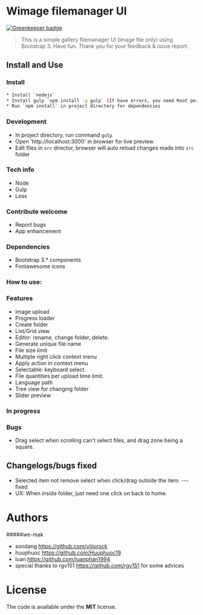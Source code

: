 # Wimage filemanager UI 

[![Greenkeeper badge](https://badges.greenkeeper.io/we-mak/wimage-manager.svg)](https://greenkeeper.io/)

> This is a simple gallery filemanager UI (image file only) using Bootstrap 3.
Have fun. Thank you for your feedback & issue report.

## Install and Use

### Install

```bash
* Install `nodejs`
* Install gulp `npm install -g gulp` (If have errors, you need Root permisson to install Gulp)
* Run `npm install` in project directory for dependencies
```
### Development

- In project directory, run command `gulp`
- Open 'http://localhost:3000' in browser for live preview
- Edit files in `src` director, browser will auto reload changes made into `src` folder

### Tech info
- Node
- Gulp
- Less

### Contribute welcome
- Report bugs
- App enhancement

### Dependencies 
- Bootstrap 3.* components
- Fontawesome icons

### How to use:


### Features 
- Image upload
- Progress loader
- Create folder
- List/Grid view 
- Editor: rename, change folder, delete.
- Generate unique file name 
- File size limit
- Multiple right click context menu
- Apply action in context menu 
- Selectable: keyboard select.
- File quantities per upload time limit.
- Language path
- Tree view for changing folder
- Slider preview

### In progress 

### Bugs
- Drag select when scrolling can't select files, and drag zone being a square.

## Changelogs/bugs fixed
- Selected item not remove select when click/drag outside the item. --- fixed
- UX: When inside folder, just need one click on back to home.

# Authors 

#####we-mak 
- sondang https://github.com/viiiprock
- huuphuoc https://github.com/Huuphuoc19
- luan https://github.com/luanphan1994
- special thanks to rgv151 https://github.com/rgv151 for some advices 



# License 

The code is available under the **MIT** license. 
